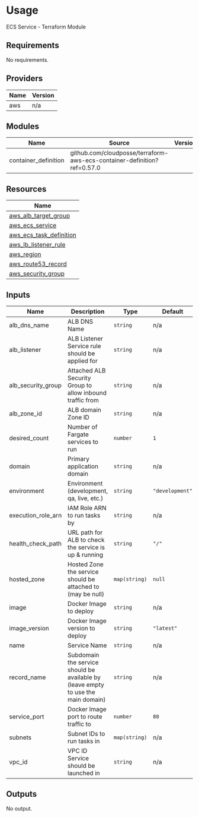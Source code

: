 # Usage

<!--- BEGIN_TF_DOCS --->
ECS Service - Terraform Module

## Requirements

No requirements.

## Providers

| Name | Version |
|------|---------|
| aws | n/a |

## Modules

| Name | Source | Version |
|------|--------|---------|
| container_definition | github.com/cloudposse/terraform-aws-ecs-container-definition?ref=0.57.0 |  |

## Resources

| Name |
|------|
| [aws_alb_target_group](https://registry.terraform.io/providers/hashicorp/aws/latest/docs/resources/alb_target_group) |
| [aws_ecs_service](https://registry.terraform.io/providers/hashicorp/aws/latest/docs/resources/ecs_service) |
| [aws_ecs_task_definition](https://registry.terraform.io/providers/hashicorp/aws/latest/docs/resources/ecs_task_definition) |
| [aws_lb_listener_rule](https://registry.terraform.io/providers/hashicorp/aws/latest/docs/resources/lb_listener_rule) |
| [aws_region](https://registry.terraform.io/providers/hashicorp/aws/latest/docs/data-sources/region) |
| [aws_route53_record](https://registry.terraform.io/providers/hashicorp/aws/latest/docs/resources/route53_record) |
| [aws_security_group](https://registry.terraform.io/providers/hashicorp/aws/latest/docs/resources/security_group) |

## Inputs

| Name | Description | Type | Default | Required |
|------|-------------|------|---------|:--------:|
| alb\_dns\_name | ALB DNS Name | `string` | n/a | yes |
| alb\_listener | ALB Listener Service rule should be applied for | `string` | n/a | yes |
| alb\_security\_group | Attached ALB Security Group to allow inbound traffic from | `string` | n/a | yes |
| alb\_zone\_id | ALB domain Zone ID | `string` | n/a | yes |
| desired\_count | Number of Fargate services to run | `number` | `1` | no |
| domain | Primary application domain | `string` | n/a | yes |
| environment | Environment (development, qa, live, etc.) | `string` | `"development"` | no |
| execution\_role\_arn | IAM Role ARN to run tasks by | `string` | n/a | yes |
| health\_check\_path | URL path for ALB to check the service is up & running | `string` | `"/"` | no |
| hosted\_zone | Hosted Zone the service should be attached to (may be null) | `map(string)` | `null` | no |
| image | Docker Image to deploy | `string` | n/a | yes |
| image\_version | Docker Image version to deploy | `string` | `"latest"` | no |
| name | Service Name | `string` | n/a | yes |
| record\_name | Subdomain the service should be available by (leave empty to use the main domain) | `string` | n/a | yes |
| service\_port | Docker Image port to route traffic to | `number` | `80` | no |
| subnets | Subnet IDs to run tasks in | `map(string)` | n/a | yes |
| vpc\_id | VPC ID Service should be launched in | `string` | n/a | yes |

## Outputs

No output.

<!--- END_TF_DOCS --->

